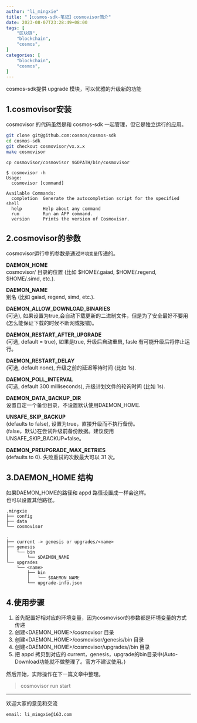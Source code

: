 ```yaml
---
author: "li_mingxie"
title: "【cosmos-sdk-笔记】cosmovisor简介"
date: 2023-08-07T23:28:49+08:00
tags: [
    "区块链",
    "blockchain",
    "cosmos",
]
categories: [
    "blockchain",
    "cosmos",
]
---
```


cosmos-sdk提供 upgrade 模块，可以优雅的升级新的功能
<!--more-->  

## 1.cosmovisor安装

cosmovisor 的代码虽然是和 cosmos-sdk 一起管理，但它是独立运行的应用。  

```bash
git clone git@github.com:cosmos/cosmos-sdk
cd cosmos-sdk
git checkout cosmovisor/vx.x.x
make cosmovisor
```

```
cp cosmovisor/cosmovisor $GOPATH/bin/cosmovisor

$ cosmovisor -h
Usage:
  cosmovisor [command]

Available Commands:
  completion  Generate the autocompletion script for the specified shell
  help        Help about any command
  run         Run an APP command.
  version     Prints the version of Cosmovisor.
```

## 2.cosmovisor的参数

cosmovisor运行中的参数是通过`环境变量`传递的。  

**DAEMON_HOME**  
cosmovisor/ 目录的位置 (比如 $HOME/.gaiad, $HOME/.regend, $HOME/.simd, etc.).  

**DAEMON_NAME**  
别名 (比如 gaiad, regend, simd, etc.).  

**DAEMON_ALLOW_DOWNLOAD_BINARIES**  
(可选), 如果设置为true,会自动下载更新的二进制文件，但是为了安全最好不要用(怎么能保证下载的时候不断网或报错)。

**DAEMON_RESTART_AFTER_UPGRADE**  
(可选, default = true), 如果是true, 升级后自动重启, fasle 有可能升级后将停止运行。  

**DAEMON_RESTART_DELAY**  
(可选, default none), 升级之前的延迟等待时间 (比如 1s).

**DAEMON_POLL_INTERVAL**  
(可选, default 300 milliseconds), 升级计划文件的轮询时间 (比如 1s).  

**DAEMON_DATA_BACKUP_DIR**  
设置自定一个备份目录，不设置默认使用DAEMON_HOME.  

**UNSAFE_SKIP_BACKUP**  
(defaults to false), 设置为true，直接升级而不执行备份。  
(false，默认)在尝试升级前备份数据。建议使用UNSAFE_SKIP_BACKUP=false。

**DAEMON_PREUPGRADE_MAX_RETRIES**  
(defaults to 0). 失败重试的次数最大可以 31 次。  

## 3.DAEMON_HOME 结构

如果DAEMON_HOME的路径和 appd 路径设置成一样会这样。  
也可以设置其他路径。  

```
.mingxie
├── config
├── data
└── cosmovisor
```

```
.
├── current -> genesis or upgrades/<name>
├── genesis
│   └── bin
│       └── $DAEMON_NAME
└── upgrades
    └── <name>
        ├── bin
        │   └── $DAEMON_NAME
        └── upgrade-info.json
```

## 4.使用步骤

1. 首先配置好相对应的环境变量，因为cosmovisor的参数都是环境变量的方式传递
2. 创建<DAEMON_HOME>/cosmovisor 目录
3. 创建<DAEMON_HOME>/cosmovisor/genesis/bin 目录
4. 创建<DAEMON_HOME>/cosmovisor/upgrades/<name>/bin 目录
5. 把 appd 拷贝到对应的 current，genesis，upgrade的bin目录中(Auto-Download功能就不做整理了。官方不建议使用。)

然后开始，实际操作在下一篇文章中整理。

> cosmovisor run start

----------------------------------------------
欢迎大家的意见和交流

`email: li_mingxie@163.com`
